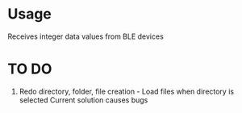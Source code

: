 # Usage
Receives integer data values from BLE devices 

# TO DO
1. Redo directory, folder, file creation - Load files when directory is selected
    Current solution causes bugs